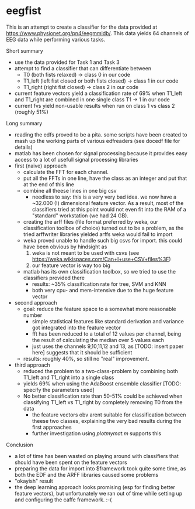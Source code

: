 # eegfist
This is an attempt to create a classifier for the data provided at https://www.physionet.org/pn4/eegmmidb/. This data yields 64 channels of EEG data while performing various tasks.

Short summary
- use the data provided for Task 1 and Task 3
- attempt to find a classifier that can differentiate between 
   - T0 (both fists relaxed) -> class 0 in our code
   - T1_left (left fist closed or both fists closed) -> class 1 in our code
   - T1_right (right fist closed) -> class 2 in our code
- current feature vectors yield a classification rate of 69% when T1_left and T1_right are combined in one single class T1 -> 1 in our code
- current fvs yield non-usable results when run on class 1 vs class 2 (roughly 51%)

Long summary
 - reading the edfs proved to be a pita. some scripts have been created to mash up the working parts of various edfreaders (see docedf file for details)
 - matlab has been chosen for signal processing because it provides easy access to a lot of usefull signal processing libraries
 - first (naive) approach
   - calculate the FFT for each channel.
   - put all the FFTs in one line, have the class as an integer and put that at the end of this line
   - combine all theese lines in one big csv
     - needless to say: this is a very very bad idea. we now have a ~32.000 (!) dimensional feature vector. As a result, most of the classifiers tried at this point would not even fit into the RAM of a "standard" workstation (we had 24 GB).
   - creating the arff files (file format preferred by weka, our classification toolbox of choice) turned out to be a problem, as the tried arffwriter libraries yielded arffs weka would fail to import
   - weka proved unable to handle such big csvs for import. this could have been obvious by hindsight as
     1. weka is not meant to be used with csvs (see <https://weka.wikispaces.com/Can+I+use+CSV+files%3F>)
     2. our feature vector is way too big
   - matlab has its own classification toolbox, so we tried to use the classifiers provided there
     - results: ~35% classification rate for tree, SVM and KNN
     - both very cpu- and mem-intensive due to the huge feature vector
- second approach
  - goal: reduce the feature space to a somewhat more reasonable number
    - simple statistical features like standard derivation and variance got integrated into the feature vector
    - fft has been reduced to a total of 12 values per channel, being the result of calculating the median over 5 values each
    - just uses the channels 9,10,11,12 and 13, as [TODO: insert paper here] suggests that it should be sufficient
  - results: roughly 40%, so still no "real" improvement.
- third approach
  - reduced the problem to a two-class-problem by combining both T1_left and T1_right into a single class
  - yields 69% when using the AdaBoost ensemble classifier [TODO: specify the parameters used]
  - No better classification rate than 50-51% could be achieved when classifying T1_left vs T1_right by completely removing T0 from the data
    - the feature vectors obv arent suitable for classification between theese two classes, explaining the very bad results during the first approaches
    - further investigation using _plotmymat.m_ supports this

Conclusion
  - a lot of time has been wasted on playing around with classifiers that should have been spent on the feature vectors
  - preparing the data for import into $framework took quite some time, as both the EDF and the ARFF libraries caused some problems
  - "okayish" result
  - the deep learning approach looks promising (esp for finding better feature vectors), but unfortunately we ran out of time while setting up and configuring the caffe framework. :-(
